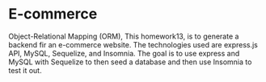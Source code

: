 # E-commerce
Object-Relational Mapping (ORM), This homework13, is to generate a backend fir an e-commerce website. The technologies used are express.js API, MySQL, Sequelize, and Insomnia. The goal is to use express and MySQL with Sequelize to then seed a database and then use Insomnia to test it out.
